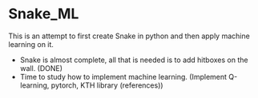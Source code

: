 # Snake_ML
This is an attempt to first create Snake in python and then apply machine learning on it.

- Snake is almost complete, all that is needed is to add hitboxes on the wall. (DONE)
- Time to study how to implement machine learning. (Implement Q-learning, pytorch, KTH library (references))
